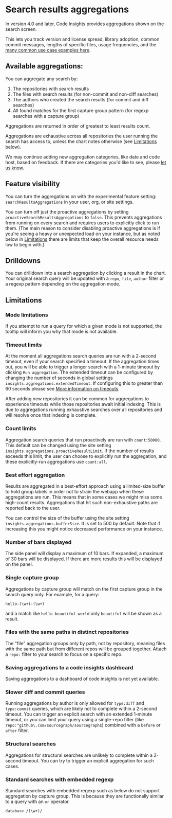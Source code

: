 # Search results aggregations

In version 4.0 and later, Code Insights provides aggregations shown on the search screen.

This lets you track version and license spread, library adoption, common commit messages, lengths of specific files, usage frequencies, and the [many common use case examples here](../references/search_aggregations_use_cases.md).

## Available aggregations:

You can aggregate any search by:

1. The repositories with search results
1. The files with search results (for non-commit and non-diff searches)
1. The authors who created the search results (for commit and diff searches)
1. All found matches for the first capture group pattern (for regexp searches with a capture group)

Aggregations are returned in order of greatest to least results count.

Aggregations are exhaustive across all repositories the user running the search has access to, unless the chart notes otherwise (see [Limitations](#limitations) below).

We may continue adding new aggregation categories, like date and code host, based on feedback. If there are categories you'd like to see, please [let us know](mailto:feedback@sourcegraph.com).

## Feature visibility

You can turn the aggregations on with the experimental feature setting: `searchResultsAggregations` in your user, org, or site settings.

You can turn off just the proactive aggregations by setting `proactiveSearchResultsAggregations` to `false`.
This prevents aggregations from running on every search and requires users to explicitly click to run them.
(The main reason to consider disabling proactive aggregations is if you're seeing a heavy or unexpected load on your instance, but as noted below in [Limitations](#limitations) there are limits that keep the overall resource needs low to begin with.)

## Drilldowns

You can drilldown into a search aggregation by clicking a result in the chart. Your original search query will be updated with a `repo`, `file`, `author` filter or a regexp pattern depending on the aggregation mode.

## Limitations

### Mode limitations

If you attempt to run a query for which a given mode is not supported, the tooltip will inform you why that mode is not available.

### Timeout limits

At the moment all aggregations search queries are run with a 2-second timeout, even if your search specified a timeout. If the aggregation times out, you will be able to trigger a longer search with a 1-minute timeout by clicking `Run aggregation`. The extended timeout can be configured by changing the number of seconds in global settings `insights.aggregations.extendedTimeout`.  If configuring this to greater than 60 seconds please see [More information on timeouts](../../code_search/explanations/limitations.md#timeouts).

After adding new repositories it can be common for aggregations to experience timeouts while those repositories await initial indexing. This is due to aggregations running exhaustive searches over all repositories and will resolve once that indexing is complete.

### Count limits

Aggregation search queries that run proactively are run with `count:50000`. This default can be changed using the site setting `insights.aggregations.proactiveResultLimit`.
If the number of results exceeds this limit, the user can choose to explicitly run the aggregation, and these explicitly-run aggregations use `count:all`.

### Best effort aggregation

Results are aggregated in a best-effort approach using a limited-size buffer to hold group labels in order not to strain the webapp when these aggregations are run.
This means that in some cases we might miss some high-count results.
Aggregations that hit such non-exhaustive paths are reported back to the user.

You can control the size of the buffer using the site setting `insights.aggregations.bufferSize`. It is set to 500 by default. Note that if increasing this you might notice decreased performance on your instance.

### Number of bars displayed

The side panel will display a maximum of 10 bars. If expanded, a maximum of 30 bars will be displayed. If there are more results this will be displayed on the panel.

### Single capture group

Aggregations by capture group will match on the first capture group in the search query only. For example, for a query:

```sgquery
hello-(\w+)-(\w+)
```

and a match like `hello-beautiful-world` only `beautiful` will be shown as a result.

### Files with the same paths in distinct repositories

The "file" aggregation groups only by path, not by repository, meaning files with the same path but from different repos will be grouped together. Attach a `repo:` filter to your search to focus on a specific repo.

### Saving aggregations to a code insights dashboard

Saving aggregations to a dashboard of code insights is not yet available.

### Slower diff and commit queries

Running aggregations by author is only allowed for `type:diff` and `type:commit` queries, which are likely not to complete within a 2-second timeout.
You can trigger an explicit search with an extended 1-minute timeout, or you can limit your query using a single-repo filter (like `repo:^github\.com/sourcegraph/sourcegraph$`) combined with a `before` or `after` filter.

### Structural searches

Aggregations for structural searches are unlikely to complete within a 2-second timeout. You can try to trigger an explicit aggregation for such cases.

### Standard searches with embedded regexp

Standard searches with embedded regexp such as below do not support aggregation by capture group. This is because they are functionally similar to a query with an `or` operator.
```sgquery
database /(\w+)/
```
